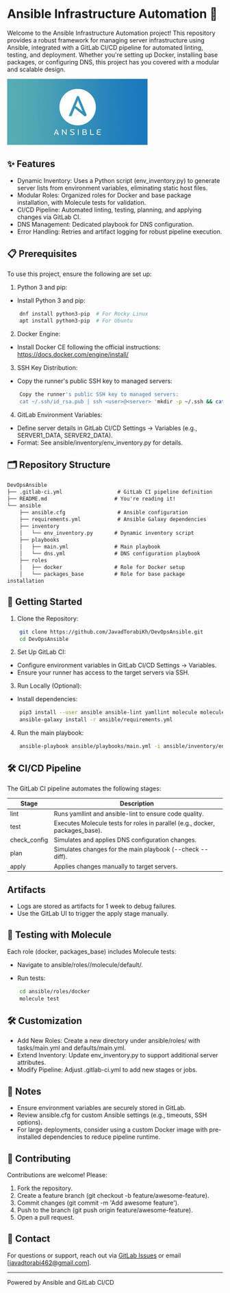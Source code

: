 # Ansible Infrastructure Automation 🚀

Welcome to the Ansible Infrastructure Automation project! This repository provides a robust framework for managing server infrastructure using Ansible, integrated with a GitLab CI/CD pipeline for automated linting, testing, and deployment. Whether you're setting up Docker, installing base packages, or configuring DNS, this project has you covered with a modular and scalable design.

![Ansible Logo](images.jpeg)

## ✨ Features

- Dynamic Inventory: Uses a Python script (env_inventory.py) to generate server lists from environment variables, eliminating static host files.
- Modular Roles: Organized roles for Docker and base package installation, with Molecule tests for validation.
- CI/CD Pipeline: Automated linting, testing, planning, and applying changes via GitLab CI.
- DNS Management: Dedicated playbook for DNS configuration.
- Error Handling: Retries and artifact logging for robust pipeline execution.

## 📋 Prerequisites
To use this project, ensure the following are set up:

1. Python 3 and pip:

- Install Python 3 and pip: 
```bash
    dnf install python3-pip  # For Rocky Linux
    apt install python3-pip  # For Ubuntu
```
2. Docker Engine:

- Install Docker CE following the official instructions: https://docs.docker.com/engine/install/


3. SSH Key Distribution:
- Copy the runner's public SSH key to managed servers:

```bash
    Copy the runner's public SSH key to managed servers:
    cat ~/.ssh/id_rsa.pub | ssh <user>@<server> 'mkdir -p ~/.ssh && cat >> ~/.ssh/authorized_keys'
```

4. GitLab Environment Variables:

- Define server details in GitLab CI/CD Settings → Variables (e.g., SERVER1_DATA, SERVER2_DATA).
- Format: See ansible/inventory/env_inventory.py for details.



## 🗂️ Repository Structure
```plain
DevOpsAnsible
├── .gitlab-ci.yml                  # GitLab CI pipeline definition
├── README.md                      # You're reading it!
└── ansible
    ├── ansible.cfg                 # Ansible configuration
    ├── requirements.yml            # Ansible Galaxy dependencies
    ├── inventory
    │   └── env_inventory.py       # Dynamic inventory script
    ├── playbooks
    │   ├── main.yml               # Main playbook
    │   └── dns.yml                # DNS configuration playbook
    ├── roles
    │   ├── docker                 # Role for Docker setup
    │   └── packages_base          # Role for base package installation
```

## 🚀 Getting Started

1. Clone the Repository:
```bash
    git clone https://github.com/JavadTorabiKh/DevOpsAnsible.git
    cd DevOpsAnsible
```

2. Set Up GitLab CI:

- Configure environment variables in GitLab CI/CD Settings → Variables.
- Ensure your runner has access to the target servers via SSH.


3. Run Locally (Optional):

- Install dependencies:
```bash
    pip3 install --user ansible ansible-lint yamllint molecule molecule-docker docker
    ansible-galaxy install -r ansible/requirements.yml
```

4. Run the main playbook:
```bash
    ansible-playbook ansible/playbooks/main.yml -i ansible/inventory/env_inventory.py
```

## 🛠️ CI/CD Pipeline
The GitLab CI pipeline automates the following stages:

| Stage | Description |
|---------|---------|
| lint    | Runs yamllint and ansible-lint to ensure code quality.   |
| test    | Executes Molecule tests for roles in parallel (e.g., docker, packages_base).   |
| check_config    |  Simulates and applies DNS configuration changes.   |
| plan    | Simulates changes for the main playbook (--check --diff).   |
| apply    | Applies changes manually to target servers.   |


## Artifacts

- Logs are stored as artifacts for 1 week to debug failures.
- Use the GitLab UI to trigger the apply stage manually.

## 🧪 Testing with Molecule
Each role (docker, packages_base) includes Molecule tests:

- Navigate to ansible/roles/<role>/molecule/default/.

- Run tests:
```bash
    cd ansible/roles/docker
    molecule test
```

## 🛠️ Customization

- Add New Roles: Create a new directory under ansible/roles/ with tasks/main.yml and defaults/main.yml.
- Extend Inventory: Update env_inventory.py to support additional server attributes.
- Modify Pipeline: Adjust .gitlab-ci.yml to add new stages or jobs.

## 📝 Notes

- Ensure environment variables are securely stored in GitLab.
- Review ansible.cfg for custom Ansible settings (e.g., timeouts, SSH options).
- For large deployments, consider using a custom Docker image with pre-installed dependencies to reduce pipeline runtime.

## 🤝 Contributing
Contributions are welcome! Please:

1. Fork the repository.
2. Create a feature branch (git checkout -b feature/awesome-feature).
3. Commit changes (git commit -m 'Add awesome feature').
4. Push to the branch (git push origin feature/awesome-feature).
5. Open a pull request.

## 📧 Contact
For questions or support, reach out via [GitLab Issues](/issues) or email [javadtorabi462@gmail.com].

---

Powered by Ansible and GitLab CI/CD

